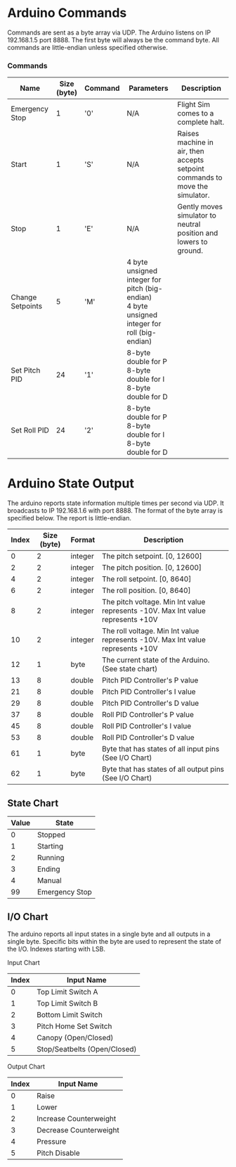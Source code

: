 # Arduino Commands
Commands are sent as a byte array via UDP. The Arduino listens on IP 192.168.1.5 port 8888. The first byte will always be the command byte. All commands are little-endian unless specified otherwise.

### Commands

| Name             | Size (byte) | Command | Parameters                                   | Description |
| --------------   | ----------- | ------- | ----------------                                   | ----------- |
| Emergency Stop   | 1           | '0'     | N/A                                          | Flight Sim comes to a complete halt. |
| Start            | 1           | 'S'     | N/A                                          | Raises machine in air, then accepts setpoint commands to move the simulator. |
| Stop             | 1           | 'E'     | N/A                                          | Gently moves simulator to neutral position and lowers to ground. |
| Change Setpoints | 5           | 'M'     | 4 byte unsigned integer for pitch (big-endian)</br>4 byte unsigned integer for roll (big-endian) | |
| Set Pitch PID    | 24          | '1'     | 8-byte double for P</br> 8-byte double for I</br> 8-byte double for D | |
| Set Roll PID     | 24          | '2'     | 8-byte double for P</br> 8-byte double for I</br> 8-byte double for D  | |

# Arduino State Output

The arduino reports state information multiple times per second via UDP. It broadcasts to IP 192.168.1.6 with port 8888. The format of the byte array is specified below. The report is little-endian.

| Index | Size (byte) | Format  | Description                                             |
| ----- | ----------- | ------- | ------------------------------------------------------- |
| 0     | 2           | integer | The pitch setpoint. [0, 12600]  |
| 2     | 2           | integer | The pitch position. [0, 12600]  |
| 4     | 2           | integer | The roll setpoint. [0, 8640]    |
| 6     | 2           | integer | The roll position. [0, 8640]     |
| 8     | 2           | integer | The pitch voltage. Min Int value represents -10V. Max Int value represents +10V |
| 10    | 2           | integer | The roll voltage. Min Int value represents -10V. Max Int value represents +10V |
| 12    | 1           | byte    | The current state of the Arduino. (See state chart) |
| 13    | 8           | double  | Pitch PID Controller's P value |
| 21    | 8           | double  | Pitch PID Controller's I value |
| 29    | 8           | double  | Pitch PID Controller's D value |
| 37    | 8           | double  | Roll PID Controller's P value |
| 45    | 8           | double  | Roll PID Controller's I value |
| 53    | 8           | double  | Roll PID Controller's D value |
| 61    | 1           | byte    | Byte that has states of all input pins (See I/O Chart) |
| 62    | 1           | byte    | Byte that has states of all output pins (See I/O Chart) |

## State Chart
| Value | State          |
| ----- | -------------- |
| 0     | Stopped        |
| 1     | Starting       |
| 2     | Running        |
| 3     | Ending         |
| 4     | Manual         |
| 99    | Emergency Stop |


## I/O Chart
The arduino reports all input states in a single byte and all outputs in a single byte.
Specific bits within the byte are used to represent the state of the I/O. Indexes starting with LSB.

Input Chart

| Index | Input Name                   |
| ----- | ---------------------------- |
| 0     | Top Limit Switch A           |
| 1     | Top Limit Switch B           |
| 2     | Bottom Limit Switch          |
| 3     | Pitch Home Set Switch        |
| 4     | Canopy (Open/Closed)         |
| 5     | Stop/Seatbelts (Open/Closed) |

Output Chart

| Index | Input Name             |
| ----- | ---------------------- |
| 0     | Raise                  |
| 1     | Lower                  |
| 2     | Increase Counterweight |
| 3     | Decrease Counterweight |
| 4     | Pressure               |
| 5     | Pitch Disable          |
